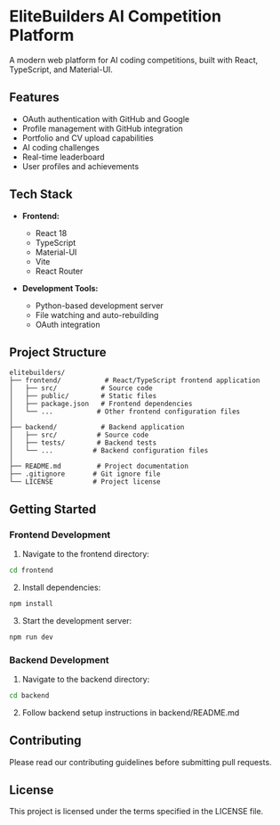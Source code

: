 # EliteBuilders AI Competition Platform

A modern web platform for AI coding competitions, built with React, TypeScript, and Material-UI.

## Features

- OAuth authentication with GitHub and Google
- Profile management with GitHub integration
- Portfolio and CV upload capabilities
- AI coding challenges
- Real-time leaderboard
- User profiles and achievements

## Tech Stack

- **Frontend:**
  - React 18
  - TypeScript
  - Material-UI
  - Vite
  - React Router

- **Development Tools:**
  - Python-based development server
  - File watching and auto-rebuilding
  - OAuth integration

## Project Structure

```
elitebuilders/
├── frontend/           # React/TypeScript frontend application
│   ├── src/           # Source code
│   ├── public/        # Static files
│   ├── package.json   # Frontend dependencies
│   └── ...           # Other frontend configuration files
│
├── backend/           # Backend application
│   ├── src/          # Source code
│   ├── tests/        # Backend tests
│   └── ...          # Backend configuration files
│
├── README.md         # Project documentation
├── .gitignore       # Git ignore file
└── LICENSE          # Project license
```

## Getting Started

### Frontend Development
1. Navigate to the frontend directory:
```bash
cd frontend
```

2. Install dependencies:
```bash
npm install
```

3. Start the development server:
```bash
npm run dev
```

### Backend Development
1. Navigate to the backend directory:
```bash
cd backend
```

2. Follow backend setup instructions in backend/README.md

## Contributing
Please read our contributing guidelines before submitting pull requests.

## License
This project is licensed under the terms specified in the LICENSE file. 